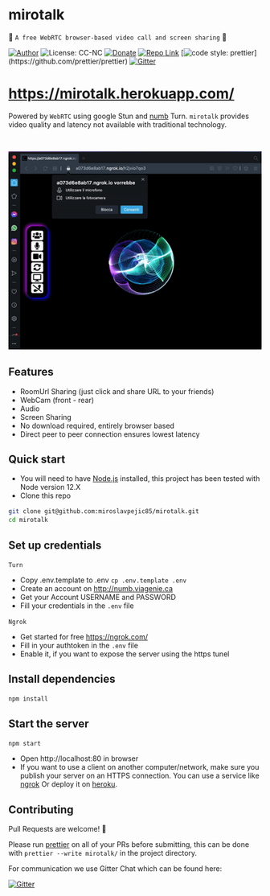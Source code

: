 # mirotalk

🚀 `A free WebRTC browser-based video call and screen sharing` 🚀

[//]: https://img.shields.io/badge/<LABEL>-<MESSAGE>-<COLOR>

[![Author](https://img.shields.io/badge/Author-miro-brightgreen.svg)](https://www.linkedin.com/in/miroslav-pejic-976a07101/)
![License: CC-NC](https://img.shields.io/badge/License-CCNC-blue.svg)
[![Donate](https://img.shields.io/badge/Donate-PayPal-brightgreen.svg)](https://www.paypal.com/donate?hosted_button_id=UX54YTCEG9GL4)
[![Repo Link](https://img.shields.io/badge/Repo-Link-black.svg)](https://github.com/miroslavpejic85/mirotalk)
[![code style: prettier](https://img.shields.io/badge/code_style-prettier-ff69b4.svg?)](https://github.com/prettier/prettier)
[![Gitter](https://badges.gitter.im/mirotalk/community.svg)](https://gitter.im/mirotalk/community?utm_source=badge&utm_medium=badge&utm_campaign=pr-badge)

# https://mirotalk.herokuapp.com/

Powered by `WebRTC` using google Stun and [numb](http://numb.viagenie.ca/) Turn. `mirotalk` provides video quality and latency not available with traditional technology.

[//]: #![webrtc](www/images/webrtc.png)

<br>

![mirotalk](www/images/mirotalk.gif)

## Features

- RoomUrl Sharing (just click and share URL to your friends)
- WebCam (front - rear)
- Audio
- Screen Sharing
- No download required, entirely browser based
- Direct peer to peer connection ensures lowest latency

## Quick start

- You will need to have [Node.js](https://nodejs.org/it/) installed, this project has been tested with Node version 12.X
- Clone this repo

```bash
git clone git@github.com:miroslavpejic85/mirotalk.git
cd mirotalk
```

## Set up credentials

`Turn`

- Copy .env.template to .env `cp .env.template .env`
- Create an account on http://numb.viagenie.ca
- Get your Account USERNAME and PASSWORD
- Fill your credentials in the `.env` file

`Ngrok`

- Get started for free https://ngrok.com/
- Fill in your authtoken in the `.env` file
- Enable it, if you want to expose the server using the https tunel

## Install dependencies

```js
npm install
```

## Start the server

```js
npm start
```

- Open http://localhost:80 in browser
- If you want to use a client on another computer/network, make sure you publish your server on an HTTPS connection.
  You can use a service like [ngrok](https://ngrok.com/) Or deploy it on [heroku](https://www.heroku.com/).

## Contributing

Pull Requests are welcome! :slightly_smiling_face:

Please run [prettier](https://prettier.io) on all of your PRs before submitting, this can be done with `prettier --write mirotalk/` in the project directory.

For communication we use Gitter Chat which can be found here:

[![Gitter](https://badges.gitter.im/mirotalk/community.svg)](https://gitter.im/mirotalk/community?utm_source=badge&utm_medium=badge&utm_campaign=pr-badge)
